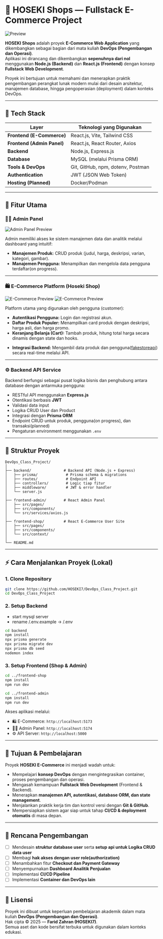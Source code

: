 # 🛒 HOSEKI Shops — Fullstack E-Commerce Project

![Preview](./assets/Homepage.png)

**HOSEKI Shops** adalah proyek **E-Commerce Web Application** yang dikembangkan sebagai bagian dari mata kuliah **DevOps (Pengembangan dan Operasi)**.  
Aplikasi ini dirancang dan dikembangkan **sepenuhnya dari nol** menggunakan **Node.js (Backend)** dan **React.js (Frontend)** dengan konsep **Fullstack Web Development**.

Proyek ini bertujuan untuk memahami dan menerapkan praktik pengembangan perangkat lunak modern mulai dari desain arsitektur, manajemen database, hingga pengoperasian (deployment) dalam konteks DevOps.

---

## 🚀 Tech Stack

| Layer                      | Teknologi yang Digunakan          |
| -------------------------- | --------------------------------- |
| **Frontend (E-Commerce)**  | React.js, Vite, Tailwind CSS      |
| **Frontend (Admin Panel)** | React.js, React Router, Axios     |
| **Backend**                | Node.js, Express.js               |
| **Database**               | MySQL (melalui Prisma ORM)        |
| **Tools & DevOps**         | Git, GitHub, npm, dotenv, Postman |
| **Authentication**         | JWT (JSON Web Token)              |
| **Hosting (Planned)**      | Docker/Podman                     |

---

## 🧩 Fitur Utama

### 🧑‍💻 **Admin Panel**

![Admin Panel Preview](./assets/Admin.png)

Admin memiliki akses ke sistem manajemen data dan analitik melalui dashboard yang intuitif:

- **Manajemen Produk:** CRUD produk (judul, harga, deskripsi, varian, kategori, gambar).
- **Manajemen Pengguna:** Menampilkan dan mengelola data pengguna terdaftar(on progress).
  <!-- - **Manajemen Transaksi & Laporan:** Melihat riwayat transaksi dan data penjualan. -->
  <!-- - **Dark/Light Mode:** Tampilan fleksibel dan modern. -->

---

### 🛍️ **E-Commerce Platform (Hoseki Shop)**

![E-Commerce Preview](./assets/Login.png)
![E-Commerce Preview](./assets/Products.png)

Platform utama yang digunakan oleh pengguna (customer):

- **Autentikasi Pengguna:** Login dan registrasi akun.
- **Daftar Produk Populer:** Menampilkan card produk dengan deskripsi, harga asli, dan harga promo.
- **Keranjang Belanja (Cart):** Tambah produk, hitung total harga secara dinamis dengan state dan hooks.
<!-- - **Antarmuka Responsif:** Desain bersih dan mudah digunakan di desktop maupun mobile. -->
- **Integrasi Backend:** Mengambil data produk dan pengguna([fakestoreapi](https://fakestoreapi.com/users)) secara real-time melalui API.

---

### ⚙️ **Backend API Service**

Backend berfungsi sebagai pusat logika bisnis dan penghubung antara database dengan antarmuka pengguna:

- RESTful API menggunakan **Express.js**
- Otentikasi berbasis **JWT**
- Validasi data input
- Logika CRUD User dan Product
- Integrasi dengan **Prisma ORM**
- Endpoint CRUD untuk produk, pengguna(on progress), dan transaksi(planned)
- Pengaturan environment menggunakan `.env`

---

## 📂 Struktur Proyek

```
DevOps_Class_Project/
│
├── backend/               # Backend API (Node.js + Express)
│   ├── prisma/             # Prisma schema & migrations
│   ├── routes/             # Endpoint API
│   ├── controllers/        # Logic tiap fitur
│   ├── middleware/         # JWT & error handler
│   └── server.js
│
├── frontend-admin/        # React Admin Panel
│   ├── src/pages/
│   ├── src/components/
│   └── src/services/axios.js
│
├── frontend-shop/         # React E-Commerce User Site
│   ├── src/pages/
│   ├── src/components/
│   └── src/context/
│
└── README.md
```

---

## ⚡ Cara Menjalankan Proyek (Lokal)

### 1. Clone Repository

```bash
git clone https://github.com/HOSEKI7/DevOps_Class_Project.git
cd DevOps_Class_Project
```

### 2. Setup Backend

- start mysql server
- rename /.env.example -> /.env

```bash
cd backend
npm install
npx prisma generate
npx prisma migrate dev
npx prisma db seed
nodemon index
```

### 3. Setup Frontend (Shop & Admin)

```bash
cd ../frontend-shop
npm install
npm run dev

cd ../frontend-admin
npm install
npm run dev
```

Akses aplikasi melalui:

- 🛍️ E-Commerce: `http://localhost:5173`
- 🧑‍💻 Admin Panel: `http://localhost:5174`
- ⚙️ API Server: `http://localhost:5000`

---

## 🧠 Tujuan & Pembelajaran

Proyek **HOSEKI E-Commerce** ini menjadi wadah untuk:

- Mempelajari **konsep DevOps** dengan mengintegrasikan container, proses pengembangan dan operasi.
- Mengasah kemampuan **Fullstack Web Development** (Frontend & Backend).
- Menerapkan **manajemen API, autentikasi, database ORM, dan state management**.
- Menjalankan praktik kerja tim dan kontrol versi dengan **Git & GitHub**.
- Mempersiapkan sistem agar siap untuk tahap **CI/CD & deployment otomatis** di masa depan.

---

## 🔮 Rencana Pengembangan

- [ ] Mendesain **struktur database user** serta **setup api untuk Logika CRUD data user**
- [ ] Membagi **hak akses dengan user role(authorization)**
- [ ] Menambahkan fitur **Checkout dan Payment Gateway**
- [ ] Menyempurnakan **Dashboard Analitik Penjualan**
- [ ] Implementasi **CI/CD Pipeline**
- [ ] Implementasi **Container dan DevOps lain**
  <!-- - [ ] Deployment di platform cloud (Render/Vercel/Railway) -->
  <!-- - [ ] Penambahan **Testing (Jest / Vitest)** -->

<!-- ---

## 📸 Preview Screenshots

| Login Page                   | Shop Page                  | Admin Panel                  |
| ---------------------------- | -------------------------- | ---------------------------- |
| ![Login](./assets/login.png) | ![Shop](./assets/shop.png) | ![Admin](./assets/admin.png) | -->

---

## 🧾 Lisensi

Proyek ini dibuat untuk keperluan pembelajaran akademik dalam mata kuliah **DevOps (Pengembangan dan Operasi)**.  
Hak cipta © 2025 — **Farid Zahran (HOSEKI7)**.  
Semua aset dan kode bersifat terbuka untuk digunakan dalam konteks edukasi.
